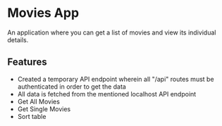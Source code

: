 # Movies App

An application where you can get a list of movies and view its individual details.

## Features

- Created a temporary API endpoint wherein all "/api" routes  must be authenticated in order to get the data
- All data is fetched from the mentioned localhost API endpoint
- Get All Movies
- Get Single Movies
- Sort table
